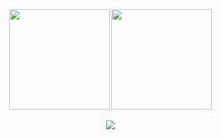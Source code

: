 
<div align="center">
  <a href="https://ayo.so/cursed">
  <img height="180em" src="https://github-readme-stats.vercel.app/api?username=h0ee&show_icons=true&theme=tokyonight&include_all_commits=true&count_private=true"/>
  <img height="180em" src="https://github-readme-stats.vercel.app/api/top-langs/?username=rafaballerini&layout=compact&langs_count=7&theme=tokyonight"
</div>  
  <div style="display: inline_block"><br>
</div>
  
 <div> 
 <a href="https://discord.gg/Fwh3SvdAaK" target="_blank"><img src="https://img.shields.io/badge/Discord-7289DA?style=for-the-badge&logo=discord&logoColor=white" target="_blank"></a> 
  

   

